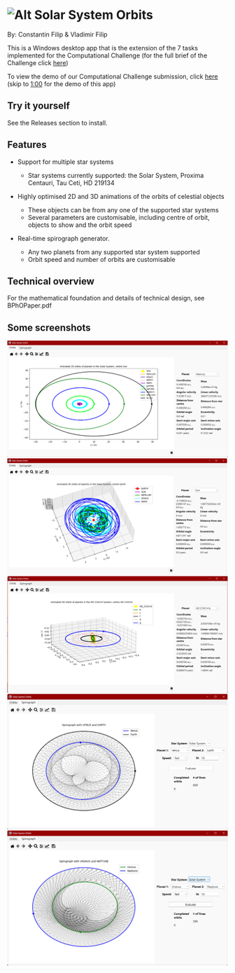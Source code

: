 # ![Alt](ui/appicon.ico "App icon") Solar System Orbits


By: Constantin Filip & Vladimir Filip

This is a Windows desktop app that is the extension of the 7 tasks implemented for the Computational Challenge (for the full brief of the Challenge click [here](https://www.bpho.org.uk/bpho/computational-challenge/BPhO_CompPhys_Challenge_2023_briefing.pdf))

To view the demo of our Computational Challenge submission, click [here](https://www.youtube.com/watch?v=9tV5P1YHzHM) (skip to [1:00](https://youtu.be/9tV5P1YHzHM?t=61) for the demo of this app)

## Try it yourself ##
See the Releases section to install.

## Features ## 

* Support for multiple star systems
    * Star systems currently supported: the Solar System, Proxima Centauri, Tau Ceti, HD 219134

* Highly optimised 2D and 3D animations of the orbits of celestial objects
    * These objects can be from any one of the supported star systems
    * Several parameters are customisable, including centre of orbit, objects to show and the orbit speed

* Real-time spirograph generator.
    * Any two planets from any supported star system supported
    * Orbit speed and number of orbits are customisable


## Technical overview ##
For the mathematical foundation and details of technical design, see BPhOPaper.pdf

## Some screenshots ##

![Alt][1] ![Alt][2] ![Alt][3] ![Alt][4] ![Alt][5]

[1]: /screenshots/screenshot1.png
[2]: /screenshots/screenshot2.png
[3]: /screenshots/screenshot3.png
[4]: /screenshots/screenshot4.png
[5]: /screenshots/screenshot5.png
